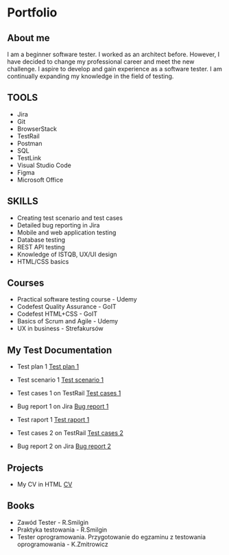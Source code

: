 # Portfolio

## About me

I am a beginner software tester. I worked as an architect before. However, I have decided to change my professional career and meet the new challenge. I aspire to develop and gain experience as a software tester. I am continually expanding my knowledge in the field of testing.

## TOOLS

* Jira
* Git
* BrowserStack
* TestRail            
* Postman
* SQL
* TestLink
* Visual Studio Code
* Figma
* Microsoft Office

## SKILLS

* Creating test scenario and test cases
* Detailed bug reporting in Jira
* Mobile and web application testing
* Database testing
* REST API testing
* Knowledge of ISTQB, UX/UI design
* HTML/CSS basics

## Courses 

* Practical software testing course - Udemy
* Codefest Quality Assurance - GoIT
* Codefest HTML+CSS - GoIT
* Basics of Scrum and Agile - Udemy
* UX in  business - Strefakursów

## My Test Documentation

* Test plan 1 [Test plan 1](https://drive.google.com/file/d/1YaDYU7jEzE_3EeMsD6k09LwiZc3JAB-z/view?usp=sharing)
* Test scenario 1 [Test scenario 1](https://drive.google.com/file/d/1QEPilAkvnxWWg5CtiD_4obq_waHy3JmQ/view?usp=sharing)
* Test cases 1 on TestRail [Test cases 1](https://drive.google.com/file/d/13IKNqZGbhMb-hYH69H1r9wg7R2XJS3uc/view?usp=sharing)
* Bug report 1 on Jira [Bug report 1](https://drive.google.com/file/d/1RDX3Fp_nG7UBeFmoLOMFKau4-T25T2z_/view?usp=sharing)
* Test raport 1 [Test raport 1](https://drive.google.com/file/d/1YaDYU7jEzE_3EeMsD6k09LwiZc3JAB-z/view?usp=sharin)

* Test cases 2 on TestRail [Test cases 2](https://drive.google.com/file/)
* Bug report 2 on Jira [Bug report 2](https://drive.google.com/file/)
  
## Projects

* My CV in HTML [CV](https://martawojcik.netlify.app)

## Books

* Zawód Tester - R.Smilgin
* Praktyka testowania - R.Smilgin
* Tester oprogramowania. Przygotowanie do egzaminu z testowania oprogramowania - K.Zmitrowicz
